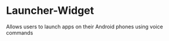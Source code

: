 Launcher-Widget
===============

Allows users to launch apps on their Android phones using voice commands
